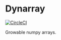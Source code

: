 # Dynarray

[![CircleCI](https://circleci.com/gh/maciejkula/dynarray.svg?style=svg)](https://circleci.com/gh/maciejkula/dynarray)

Growable numpy arrays.